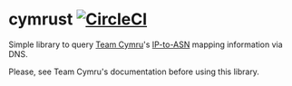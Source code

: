 # cymrust [![CircleCI](https://circleci.com/gh/HowNetWorks/cymrust.svg?style=svg)](https://circleci.com/gh/HowNetWorks/cymrust)

Simple library to query [Team Cymru](https://www.team-cymru.org/)'s
[IP-to-ASN](https://www.team-cymru.org/IP-ASN-mapping.html) mapping information
via DNS.

Please, see Team Cymru's documentation before using this library.
